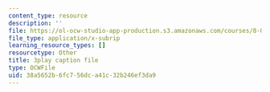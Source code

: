```yaml
---
content_type: resource
description: ''
file: https://ol-ocw-studio-app-production.s3.amazonaws.com/courses/8-01sc-classical-mechanics-fall-2016/38a5652b6fc756dca41c32b246ef3da9_KmGPMec8-iU.vtt
file_type: application/x-subrip
learning_resource_types: []
resourcetype: Other
title: 3play caption file
type: OCWFile
uid: 38a5652b-6fc7-56dc-a41c-32b246ef3da9
---
```

